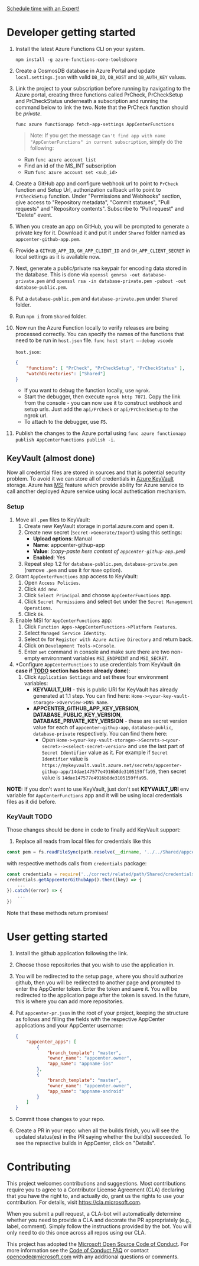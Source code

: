 <a href="https://githubexpertsapi.azurewebsites.net/site/scheduler/patniko/appcenter-github-app">Schedule time with an Expert!</a>

# Developer getting started

1. Install the latest Azure Functions CLI on your system.

    ```npm install -g azure-functions-core-tools@core```

1. Create a CosmosDB database in Azure Portal and update `local.settings.json` with valid `DB_ID`, `DB_HOST` and `DB_AUTH_KEY` values.

1. Link the project to your subscription before running by navigating to the Azure portal, creating three functions called PrCheck, PrCheckSetup and PrCheckStatus underneath a subscription and running the command below to link the two. Note that the PrCheck function should be *private*.

    ```func azure functionapp fetch-app-settings AppCenterFunctions```

    >Note: If you get the message `Can't find app with name "AppCenterFunctions" in current subscription`, simply do the following:

    - Run `func azure account list`
    - Find an id of the MS_INT subscription
    - Run `func azure account set <sub_id>`

1. Create a GitHub app and configure webhook url to point to `PrCheck` function and Setup Url, authorization callback url to point to `PrCheckSetup` function.
Under "Permissions and Webhooks" section, give access to "Repository metadata", "Commit statuses", "Pull requests" and "Repository contents". Subscribe to "Pull request" and "Delete" event.

1. When you create an app on GitHub, you will be prompted to generate a private key for it. Download it and put it under `Shared` folder named as `appcenter-github-app.pem`.

1. Provide a `GITHUB_APP_ID`, `GH_APP_CLIENT_ID` and `GH_APP_CLIENT_SECRET` in local settings as it is available now.

1. Next, generate a public/private rsa keypair for encoding data stored in the database. This is done via `openssl genrsa -out database-private.pem` and `openssl rsa -in database-private.pem -pubout -out database-public.pem`. 

1. Put a `database-public.pem` and `database-private.pem` under `Shared` folder.

1. Run `npm i` from `Shared` folder.

1. Now run the Azure Function locally to verify releases are being processed correctly. You can specify the names of the functions that need to be run in `host.json` file.
    ```func host start –-debug vscode```

    `host.json`:
    ```json
    {
        "functions": [ "PrCheck", "PrCheckSetup", "PrCheckStatus" ],
        "watchDirectories": ["Shared"]
    }
    ```
    - If you want to debug the function locally, use `ngrok`. 
    - Start the debugger, then execute `ngrok http 7071`. Copy the link from the console - you can now use it to construct webhook and setup urls. Just add the `api/PrCheck` or `api/PrCheckSetup` to the ngrok url.
    - To attach to the debugger, use `F5`.

1. Publish the changes to the Azure portal using `func azure functionapp publish AppCenterFunctions publish -i`.

## KeyVault (almost done)

Now all credential files are stored in sources and that is potential security problem. To avoid it we can store all of credentials in [Azure KeyVault](https://azure.microsoft.com/en-us/services/key-vault/) storage. Azure has [MSI](https://docs.microsoft.com/en-us/azure/active-directory/managed-service-identity/overview) feature which provide ability for Azure service to call another deployed Azure service using local authetication mechanism.

### Setup
1. Move all `.pem` files to KeyVault:
    1. Create new KeyVault storage in portal.azure.com and open it.
    2. Create new secret (`Secret->Generate/Import`) using this settings:
        * **Upload options**:  Manual
        * **Name**: appcenter-githup-app
        * **Value**: _(copy-paste here content of `appcenter-githup-app.pem`)_
        * **Enabled**: Yes
    3. Repeat step 1.2 for `database-public.pem`, `database-private.pem` (remove `.pem` and use it for `Name` option).
2. Grant `AppCenterFunctions` app access to KeyVault:
    1. Open `Access Policies`.
    2. Click `Add new`.
    3. Click `Select Principal` and choose `AppCenterFunctions` app.
    4. Click `Secret Permissions` and select `Get` under the `Secret Management Operations`.
    5. Click `Ok`.
3. Enable MSI for `AppCenterFunctions` app:
    1. Click `Function Apps->AppCenterFunctions->Platform Features`.
    3. Select `Managed Service Identity`.
    2. Select `On` for `Register with Azure Active Directory` and return back.
    3. Click on `Development Tools->Console`.
    4. Enter `set` command in console and make sure there are two non-empty environment variables `MSI_ENDPOINT` and `MSI_SECRET`.
4. *Configure `AppCenterFunctions` to use credentials from KeyVault (**in case if [TODO](#keyvault-todo) section has been already done**):
    1. Click `Application Settings` and set these four environment variables:
        * **KEYVAULT_URI** - this is public URI for KeyVault has already generated at 1.1 step. You can find here: `Home-><your-key-vault-storage>->Overview->DNS Name`.
        * **APPCENTER_GITHUB_APP_KEY_VERSION**, **DATABASE_PUBLIC_KEY_VERSION**, **DATABASE_PRIVATE_KEY_VERSION** - these are secret version value for each of `appcenter-githup-app`, `database-public`, `database-private` respectively. You can find them here: 
            * Open `Home-><your-key-vault-storage>->Secrets-><your-secret>-><select-secret-version>` and use the last part of `Secret Identifier` value as it. For example if `Secret Identifier` value is `https://mykeyvault.vault.azure.net/secrets/appcenter-githup-app/14dae147577e4916b8de3105159ffa95`, then secret value is `14dae147577e4916b8de3105159ffa95`.

**NOTE:** If you don't want to use KeyVault, just don't set **KEYVAULT_URI** env variable for `AppCenterFunctions` app and it will be using local credentials files as it did before.

### KeyVault TODO
Those changes should be done in code to finally add KeyVault support:

1. Replace all reads from local files for credentials like this

```js
const pem = fs.readFileSync(path.resolve(__dirname, '../../Shared/appcenter-github-app.pem'));
```

with respective methods calls from `credentials` package:

```js
const credentials = require('../correct/related/path/Shared/credentials');
credentials.getAppcenterGithubApp().then((key) => {
    ...
}).catch((error) => {
    ...
})
```

Note that these methods return promises!

# User getting started

1. Install the github application following the link.

2. Choose those repositories that you wish to use the application in.

3. You will be redirected to the setup page, where you should authorize github, then you will be redirected to another page and prompted to enter the AppCenter token. Enter the token and save it. You will be redirected to the application page after the token is saved. In the future, this is where you can add more repositories.

4. Put `appcenter-pr.json` in the root of your project, keeping the structure as follows and filling the fields with the respective AppCenter applications and your AppCenter username:
    ```json
    {
        "appcenter_apps": [
            {
                "branch_template": "master",
                "owner_name": "appcenter.owner",
                "app_name": "appname-ios"
            },
            {
                "branch_template": "master",
                "owner_name": "appcenter.owner",
                "app_name": "appname-android"
            }
        ]
    }
    ```
5. Commit those changes to your repo.

6. Create a PR in your repo: when all the builds finish, you will see the updated status(es) in the PR saying whether the build(s) succeeded. To see the repsective builds in AppCenter, click on "Details".



# Contributing

This project welcomes contributions and suggestions.  Most contributions require you to agree to a
Contributor License Agreement (CLA) declaring that you have the right to, and actually do, grant us
the rights to use your contribution. For details, visit https://cla.microsoft.com.

When you submit a pull request, a CLA-bot will automatically determine whether you need to provide
a CLA and decorate the PR appropriately (e.g., label, comment). Simply follow the instructions
provided by the bot. You will only need to do this once across all repos using our CLA.

This project has adopted the [Microsoft Open Source Code of Conduct](https://opensource.microsoft.com/codeofconduct/).
For more information see the [Code of Conduct FAQ](https://opensource.microsoft.com/codeofconduct/faq/) or
contact [opencode@microsoft.com](mailto:opencode@microsoft.com) with any additional questions or comments.

